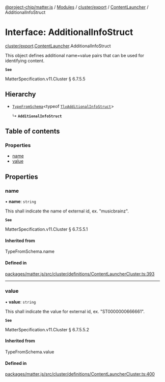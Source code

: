 [@project-chip/matter.js](../README.md) / [Modules](../modules.md) / [cluster/export](../modules/cluster_export.md) / [ContentLauncher](../modules/cluster_export.ContentLauncher.md) / AdditionalInfoStruct

# Interface: AdditionalInfoStruct

[cluster/export](../modules/cluster_export.md).[ContentLauncher](../modules/cluster_export.ContentLauncher.md).AdditionalInfoStruct

This object defines additional name=value pairs that can be used for identifying content.

**`See`**

MatterSpecification.v11.Cluster § 6.7.5.5

## Hierarchy

- [`TypeFromSchema`](../modules/tlv_export.md#typefromschema)\<typeof [`TlvAdditionalInfoStruct`](../modules/cluster_export.ContentLauncher.md#tlvadditionalinfostruct)\>

  ↳ **`AdditionalInfoStruct`**

## Table of contents

### Properties

- [name](cluster_export.ContentLauncher.AdditionalInfoStruct.md#name)
- [value](cluster_export.ContentLauncher.AdditionalInfoStruct.md#value)

## Properties

### name

• **name**: `string`

This shall indicate the name of external id, ex. "musicbrainz".

**`See`**

MatterSpecification.v11.Cluster § 6.7.5.5.1

#### Inherited from

TypeFromSchema.name

#### Defined in

[packages/matter.js/src/cluster/definitions/ContentLauncherCluster.ts:393](https://github.com/project-chip/matter.js/blob/904d0c9b952b91f28a21803759c5e5c66ee4d272/packages/matter.js/src/cluster/definitions/ContentLauncherCluster.ts#L393)

___

### value

• **value**: `string`

This shall indicate the value for external id, ex. "ST0000000666661".

**`See`**

MatterSpecification.v11.Cluster § 6.7.5.5.2

#### Inherited from

TypeFromSchema.value

#### Defined in

[packages/matter.js/src/cluster/definitions/ContentLauncherCluster.ts:400](https://github.com/project-chip/matter.js/blob/904d0c9b952b91f28a21803759c5e5c66ee4d272/packages/matter.js/src/cluster/definitions/ContentLauncherCluster.ts#L400)
